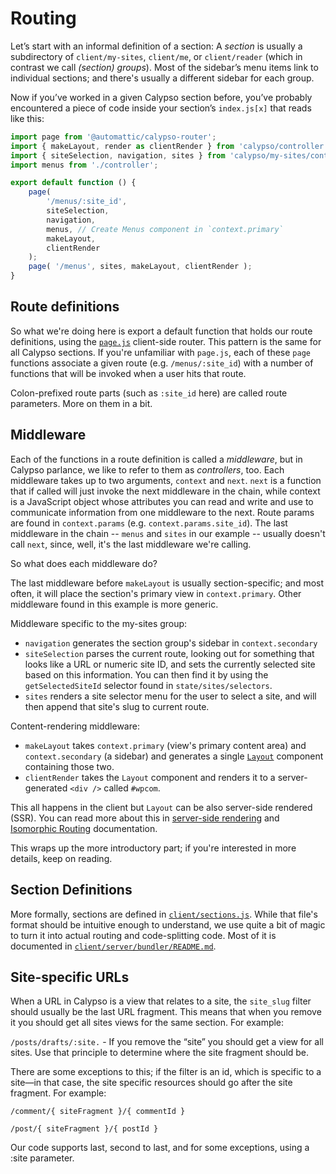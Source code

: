 # Routing

Let’s start with an informal definition of a section: A _section_ is usually a subdirectory of `client/my-sites`, `client/me`, or `client/reader` (which in contrast we call _(section) groups_). Most of the sidebar’s menu items link to individual sections; and there's usually a different sidebar for each group.

Now if you’ve worked in a given Calypso section before, you’ve probably encountered a piece of code inside your section’s `index.js[x]` that reads like this:

```js
import page from '@automattic/calypso-router';
import { makeLayout, render as clientRender } from 'calypso/controller';
import { siteSelection, navigation, sites } from 'calypso/my-sites/controller';
import menus from './controller';

export default function () {
	page(
		'/menus/:site_id',
		siteSelection,
		navigation,
		menus, // Create Menus component in `context.primary`
		makeLayout,
		clientRender
	);
	page( '/menus', sites, makeLayout, clientRender );
}
```

## Route definitions

So what we're doing here is export a default function that holds our route definitions, using the [`page.js`](https://visionmedia.github.io/page.js/) client-side router.
This pattern is the same for all Calypso sections. If you're unfamiliar with `page.js`, each of these `page` functions associate a given route (e.g. `/menus/:site_id`) with a number of functions that will be invoked when a user hits that route.

Colon-prefixed route parts (such as `:site_id` here) are called route parameters. More on them in a bit.

## Middleware

Each of the functions in a route definition is called a _middleware_, but in Calypso parlance, we like to refer to them as _controllers_, too.
Each middleware takes up to two arguments, `context` and `next`. `next` is a function that if called will just invoke the next middleware in the chain, while context is a JavaScript object whose attributes you can read and write and use to communicate information from one middleware to the next. Route params are found in `context.params` (e.g. `context.params.site_id`). The last middleware in the chain -- `menus` and `sites` in our example -- usually doesn't call `next`, since, well, it's the last middleware we're calling.

So what does each middleware do?

The last middleware before `makeLayout` is usually section-specific; and most often, it will place the section's primary view in `context.primary`. Other middleware found in this example is more generic.

Middleware specific to the my-sites group:

- `navigation` generates the section group's sidebar in `context.secondary`
- `siteSelection` parses the current route, looking out for something that looks like a URL or numeric site ID, and sets the currently selected site based on this information. You can then find it by using the `getSelectedSiteId` selector found in `state/sites/selectors`.
- `sites` renders a site selector menu for the user to select a site, and will then append that site's slug to current route.

Content-rendering middleware:

- `makeLayout` takes `context.primary` (view's primary content area) and `context.secondary` (a sidebar) and generates a single [`Layout`](../client/layout/README.md) component containing those two.
- `clientRender` takes the `Layout` component and renders it to a server-generated `<div />` called `#wpcom`.

This all happens in the client but `Layout` can be also server-side rendered (SSR). You can read more about this in [server-side rendering](server-side-rendering.md) and [Isomorphic Routing](isomorphic-routing.md) documentation.

This wraps up the more introductory part; if you're interested in more details, keep on reading.

## Section Definitions

More formally, sections are defined in [`client/sections.js`](../client/sections.js). While that file's format should be intuitive enough to understand, we use quite a bit of magic to turn it into actual routing and code-splitting code. Most of it is documented in [`client/server/bundler/README.md`](../client/server/bundler/README.md).

## Site-specific URLs

When a URL in Calypso is a view that relates to a site, the `site_slug` filter should usually be the last URL fragment. This means that when you remove it you should get all sites views for the same section. For example:

`/posts/drafts/:site.` - If you remove the “site” you should get a view for all sites. Use that principle to determine where the site fragment should be.

There are some exceptions to this; if the filter is an id, which is specific to a site—in that case, the site specific resources should go after the site fragment. For example:

`/comment/{ siteFragment }/{ commentId }`

`/post/{ siteFragment }/{ postId }`

Our code supports last, second to last, and for some exceptions, using a :site parameter.
